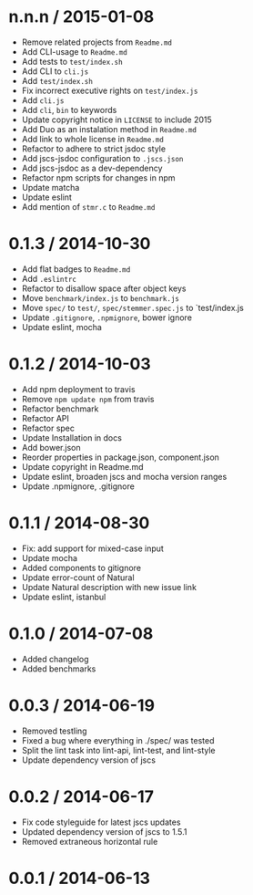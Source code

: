 
n.n.n / 2015-01-08
==================

  * Remove related projects from `Readme.md`
  * Add CLI-usage to `Readme.md`
  * Add tests to `test/index.sh`
  * Add CLI to `cli.js`
  * Add `test/index.sh`
  * Fix incorrect executive rights on `test/index.js`
  * Add `cli.js`
  * Add `cli`, `bin` to keywords
  * Update copyright notice in `LICENSE` to include 2015
  * Add Duo as an instalation method in `Readme.md`
  * Add link to whole license in `Readme.md`
  * Refactor to adhere to strict jsdoc style
  * Add jscs-jsdoc configuration to `.jscs.json`
  * Add jscs-jsdoc as a dev-dependency
  * Refactor npm scripts for changes in npm
  * Update matcha
  * Update eslint
  * Add mention of `stmr.c` to `Readme.md`

0.1.3 / 2014-10-30
==================

 * Add flat badges to `Readme.md`
 * Add `.eslintrc`
 * Refactor to disallow space after object keys
 * Move `benchmark/index.js` to `benchmark.js`
 * Move `spec/` to `test/`, `spec/stemmer.spec.js` to `test/index.js
 * Update `.gitignore`, `.npmignore`, bower ignore
 * Update eslint, mocha

0.1.2 / 2014-10-03
==================

 * Add npm deployment to travis
 * Remove `npm update npm` from travis
 * Refactor benchmark
 * Refactor API
 * Refactor spec
 * Update Installation in docs
 * Add bower.json
 * Reorder properties in package.json, component.json
 * Update copyright in Readme.md
 * Update eslint, broaden jscs and mocha version ranges
 * Update .npmignore, .gitignore

0.1.1 / 2014-08-30
==================

 * Fix: add support for mixed-case input
 * Update mocha
 * Added components to gitignore
 * Update error-count of Natural
 * Update Natural description with new issue link
 * Update eslint, istanbul

0.1.0 / 2014-07-08
==================

 * Added changelog
 * Added benchmarks

0.0.3 / 2014-06-19
==================

 * Removed testling
 * Fixed a bug where everything in ./spec/ was tested
 * Split the lint task into lint-api, lint-test, and lint-style
 * Update dependency version of jscs

0.0.2 / 2014-06-17
==================

 * Fix code styleguide for latest jscs updates
 * Updated dependency version of jscs to 1.5.1
 * Removed extraneous horizontal rule

0.0.1 / 2014-06-13
==================

